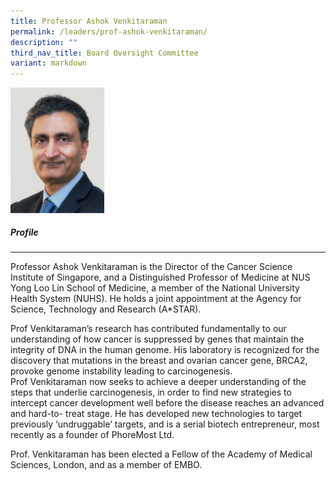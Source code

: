 ```yaml
---
title: Professor Ashok Venkitaraman
permalink: /leaders/prof-ashok-venkitaraman/
description: ""
third_nav_title: Board Oversight Committee
variant: markdown
---
```

<img style="width:150px" src="/images/Leaders/professor%20ashok%20venkitaraman.png">

##### Profile

* * *

Professor Ashok&nbsp;Venkitaraman&nbsp;is the Director of the Cancer Science Institute of Singapore, and a Distinguished Professor of Medicine at NUS Yong Loo Lin School of Medicine, a member of the National University Health System (NUHS). He holds a joint appointment at the Agency for Science, Technology and Research (A\*STAR).&nbsp;

Prof&nbsp;Venkitaraman’s&nbsp;research has contributed fundamentally to our understanding of how cancer is suppressed by genes that&nbsp;maintain&nbsp;the integrity of DNA in the human genome. His laboratory is recognized for the discovery that mutations in the breast and ovarian cancer gene, BRCA2, provoke genome instability leading to carcinogenesis. Prof&nbsp;Venkitaraman&nbsp;now&nbsp;seeks&nbsp;to achieve a deeper understanding of the steps that underlie carcinogenesis,&nbsp;in order to&nbsp;find new strategies to intercept cancer development well before the disease reaches an advanced and hard-to- treat stage. He has developed&nbsp;new technologies&nbsp;to target previously ‘undruggable’ targets, and is a serial biotech entrepreneur, most recently as a founder of&nbsp;PhoreMost&nbsp;Ltd.&nbsp;

Prof.&nbsp;Venkitaraman&nbsp;has been elected a Fellow of the Academy of Medical Sciences, London, and as a member of EMBO.